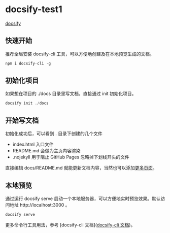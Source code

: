 # docsify-test1


[docsify](https://docsify.js.org/#/zh-cn/)



## 快速开始

推荐全局安装 docsify-cli 工具，可以方便地创建及在本地预览生成的文档。

```js
npm i docsify-cli -g
```

## 初始化项目

如果想在项目的 ./docs 目录里写文档，直接通过 init 初始化项目。

```js
docsify init ./docs
```


## 开始写文档

初始化成功后，可以看到 . 目录下创建的几个文件


- index.html 入口文件
- README.md 会做为主页内容渲染
- .nojekyll 用于阻止 GitHub Pages 忽略掉下划线开头的文件


直接编辑 docs/README.md 就能更新文档内容，当然也可以添加[更多页面](https://docsify.js.org/#/zh-cn/more-pages)。


## 本地预览

通过运行 docsify serve 启动一个本地服务器，可以方便地实时预览效果。默认访问地址 http://localhost:3000 。

```js
docsify serve 
```


更多命令行工具用法，参考 [docsify-cli 文档]([docsify-cli 文档](https://github.com/docsifyjs/docsify-cli))。




